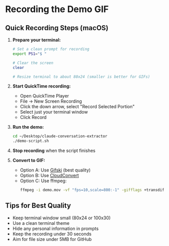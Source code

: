 # Recording the Demo GIF

## Quick Recording Steps (macOS)

1. **Prepare your terminal:**
   ```bash
   # Set a clean prompt for recording
   export PS1="$ "
   
   # Clear the screen
   clear
   
   # Resize terminal to about 80x24 (smaller is better for GIFs)
   ```

2. **Start QuickTime recording:**
   - Open QuickTime Player
   - File → New Screen Recording
   - Click the down arrow, select "Record Selected Portion"
   - Select just your terminal window
   - Click Record

3. **Run the demo:**
   ```bash
   cd ~/Desktop/claude-conversation-extractor
   ./demo-script.sh
   ```

4. **Stop recording** when the script finishes

5. **Convert to GIF:**
   - Option A: Use [Gifski](https://gif.ski) (best quality)
   - Option B: Use [CloudConvert](https://cloudconvert.com/mov-to-gif)
   - Option C: Use ffmpeg:
     ```bash
     ffmpeg -i demo.mov -vf "fps=10,scale=800:-1" -gifflags +transdiff demo.gif
     ```

## Tips for Best Quality

- Keep terminal window small (80x24 or 100x30)
- Use a clean terminal theme
- Hide any personal information in prompts
- Keep the recording under 30 seconds
- Aim for file size under 5MB for GitHub